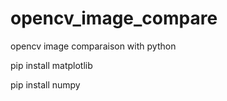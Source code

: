 # opencv_image_compare
opencv image comparaison with python

pip install matplotlib

pip install numpy
